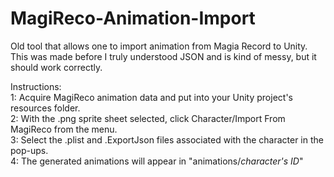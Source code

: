 # MagiReco-Animation-Import
Old tool that allows one to import animation from Magia Record to Unity. This was made before I truly understood JSON and is kind of messy, but it should work correctly.<br/>

Instructions:<br/>
1: Acquire MagiReco animation data and put into your Unity project's resources folder.<br/>
2: With the .png sprite sheet selected, click Character/Import From MagiReco from the menu.<br/>
3: Select the .plist and .ExportJson files associated with the character in the pop-ups.<br/>
4: The generated animations will appear in "animations/*character's ID*"<br/>

